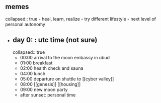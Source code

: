 ## memes
collapsed:: true
	- heal, learn, realize
	- try different lifestyle
	- next level of personal autonomy
- ## day 0: : utc time (not sure)
  collapsed:: true
	- 00:00 arrival to the moon embassy in ubud
	- 01:00 breakfast
	- 02:00 health check and sauna
	- 04:00 lunch
	- 05:00 departure on shuttle to [[cyber valley]]
	- 08:00 [[genesis]] [[housing]]
	- 09:00 new moon party
	- after sunset: personal time